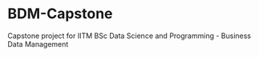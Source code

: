 # BDM-Capstone
Capstone project for IITM BSc Data Science and Programming - Business Data Management

